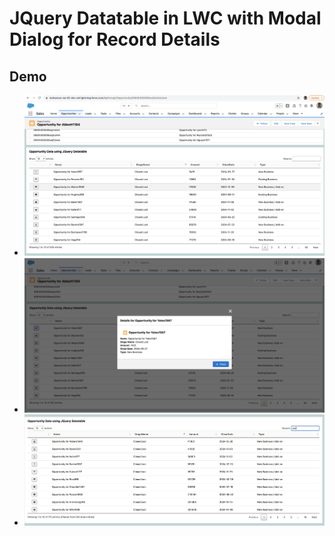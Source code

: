 # JQuery Datatable in LWC with Modal Dialog for Record Details

## Demo
- ![Demo jdt lwc modal dialog -1 ](img/jdt-lwc-md-1.png)
- ![Demo jdt lwc modal dialog -2 ](img/jdt-lwc-md-2.png)
- ![Demo jdt lwc modal dialog -3 ](img/jd-lwc-md-3.png)
